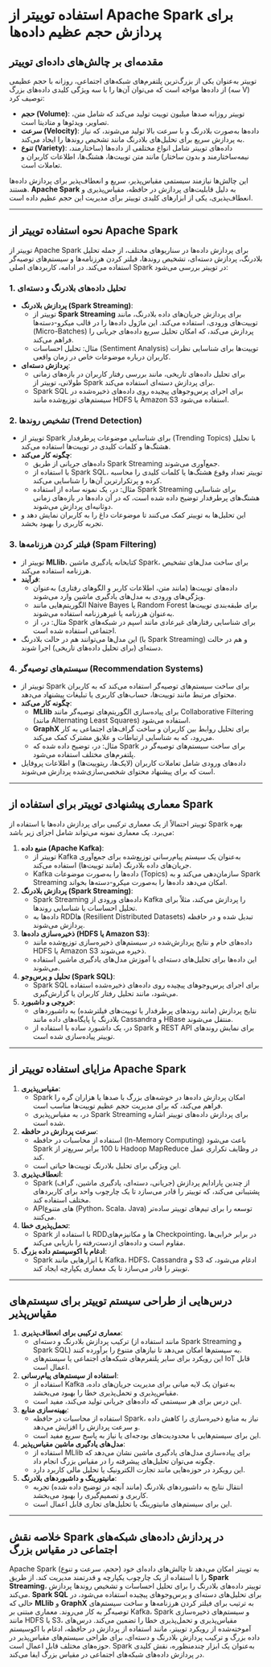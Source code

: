 # استفاده توییتر از Apache Spark برای پردازش حجم عظیم داده‌ها

## مقدمه‌ای بر چالش‌های داده‌ای توییتر

توییتر به‌عنوان یکی از بزرگ‌ترین پلتفرم‌های شبکه‌های اجتماعی، روزانه با حجم عظیمی از داده‌ها مواجه است که می‌توان آن‌ها را با سه ویژگی کلیدی داده‌های بزرگ (سه V) توصیف کرد:
- **حجم (Volume)**: توییتر روزانه صدها میلیون توییت تولید می‌کند که شامل متن، تصاویر، ویدئوها و متادیتا است.
- **سرعت (Velocity)**: داده‌ها به‌صورت بلادرنگ و با سرعت بالا تولید می‌شوند، که نیاز به پردازش سریع برای تحلیل‌های بلادرنگ مانند تشخیص روندها را ایجاد می‌کند.
- **تنوع (Variety)**: داده‌های توییتر شامل انواع مختلفی از داده‌ها (ساختارمند، نیمه‌ساختارمند و بدون ساختار) مانند متن توییت‌ها، هشتگ‌ها، اطلاعات کاربران و تعاملات است.

این چالش‌ها نیازمند سیستمی مقیاس‌پذیر، سریع و انعطاف‌پذیر برای پردازش داده‌ها هستند. **Apache Spark** به دلیل قابلیت‌های پردازش در حافظه، مقیاس‌پذیری و انعطاف‌پذیری، یکی از ابزارهای کلیدی توییتر برای مدیریت این حجم عظیم داده است.

---

## نحوه استفاده توییتر از Apache Spark

توییتر از Apache Spark برای پردازش داده‌ها در سناریوهای مختلف، از جمله تحلیل بلادرنگ، پردازش دسته‌ای، تشخیص روندها، فیلتر کردن هرزنامه‌ها و سیستم‌های توصیه‌گر استفاده می‌کند. در ادامه، کاربردهای اصلی Spark در توییتر بررسی می‌شود:

### 1. تحلیل داده‌های بلادرنگ و دسته‌ای
- **پردازش بلادرنگ (Spark Streaming)**:
  - توییتر از **Spark Streaming** برای پردازش جریان‌های داده بلادرنگ، مانند توییت‌های ورودی، استفاده می‌کند. این ماژول داده‌ها را در قالب میکرو-دسته‌ها (Micro-Batches) پردازش می‌کند، که امکان تحلیل سریع داده‌های جریانی را فراهم می‌کند.
  - مثال: تحلیل احساسات (Sentiment Analysis) توییت‌ها برای شناسایی نظرات کاربران درباره موضوعات خاص در زمان واقعی.
- **پردازش دسته‌ای**:
  - برای تحلیل داده‌های تاریخی، مانند بررسی رفتار کاربران در بازه‌های زمانی طولانی، توییتر از Spark برای پردازش دسته‌ای استفاده می‌کند.
  - Spark SQL برای اجرای پرس‌وجوهای پیچیده روی داده‌های ذخیره‌شده در سیستم‌های توزیع‌شده مانند HDFS یا Amazon S3 استفاده می‌شود.

### 2. تشخیص روندها (Trend Detection)
- توییتر از Spark برای شناسایی موضوعات پرطرفدار (Trending Topics) با تحلیل هشتگ‌ها و کلمات کلیدی در توییت‌ها استفاده می‌کند.
- **چگونه کار می‌کند**:
  - داده‌های جریانی از طریق Spark Streaming جمع‌آوری می‌شوند.
  - با استفاده از Spark SQL، توییتر تعداد وقوع هشتگ‌ها یا کلمات کلیدی را محاسبه کرده و پرتکرارترین آن‌ها را شناسایی می‌کند.
  - مثال: در، یک نمونه ساده از استفاده Spark Streaming برای شناسایی هشتگ‌های پرطرفدار توضیح داده شده است، که در آن داده‌ها در بازه‌های زمانی دوثانیه‌ای پردازش می‌شوند.[](https://www.toptal.com/apache/apache-spark-streaming-twitter)
- این تحلیل‌ها به توییتر کمک می‌کنند تا موضوعات داغ را به کاربران نمایش دهد و تجربه کاربری را بهبود بخشد.

### 3. فیلتر کردن هرزنامه‌ها (Spam Filtering)
- توییتر از **MLlib**، کتابخانه یادگیری ماشین Spark، برای ساخت مدل‌های تشخیص هرزنامه استفاده می‌کند.
- **فرآیند**:
  - داده‌های توییت‌ها (مانند متن، اطلاعات کاربر و الگوهای رفتاری) به‌عنوان ویژگی‌های ورودی به مدل‌های یادگیری ماشین وارد می‌شوند.
  - الگوریتم‌هایی مانند Naive Bayes یا Random Forest برای طبقه‌بندی توییت‌ها به‌عنوان هرزنامه یا غیرهرزنامه استفاده می‌شوند.
  - مثال: در، از Spark برای شناسایی رفتارهای غیرعادی مانند اسپم در شبکه‌های اجتماعی استفاده شده است.[](https://www.researchgate.net/publication/337976728_An_adaptive_clustering_and_classification_algorithm_for_Twitter_data_streaming_in_Apache_Spark)
- این مدل‌ها می‌توانند هم در حالت بلادرنگ (با Spark Streaming) و هم در حالت دسته‌ای (برای تحلیل داده‌های تاریخی) اجرا شوند.

### 4. سیستم‌های توصیه‌گر (Recommendation Systems)
- توییتر از Spark برای ساخت سیستم‌های توصیه‌گر استفاده می‌کند که به کاربران محتوای مرتبط مانند توییت‌ها، حساب‌های کاربری یا تبلیغات پیشنهاد می‌دهد.
- **چگونه کار می‌کند**:
  - **MLlib** برای پیاده‌سازی الگوریتم‌های توصیه‌گر مانند Collaborative Filtering (مانند Alternating Least Squares) استفاده می‌شود.
  - **GraphX** برای تحلیل روابط بین کاربران و ساخت گراف‌های اجتماعی به کار می‌رود، که به شناسایی ارتباطات و علایق مشترک کمک می‌کند.
  - مثال: در، توضیح داده شده که Spark برای ساخت سیستم‌های توصیه‌گر در پلتفرم‌های مختلف استفاده می‌شود.[](https://spark.apache.org/powered-by.html)
- داده‌های ورودی شامل تعاملات کاربران (لایک‌ها، ریتوییت‌ها) و اطلاعات پروفایل است که برای پیشنهاد محتوای شخصی‌سازی‌شده پردازش می‌شوند.

---

## معماری پیشنهادی توییتر برای استفاده از Spark

توییتر احتمالاً از یک معماری ترکیبی برای پردازش داده‌ها با استفاده از Spark بهره می‌برد. یک معماری نمونه می‌تواند شامل اجزای زیر باشد:
1. **منبع داده (Apache Kafka)**:
   - توییتر از Kafka به‌عنوان یک سیستم پیام‌رسانی توزیع‌شده برای جمع‌آوری جریان‌های داده بلادرنگ (مانند توییت‌ها) استفاده می‌کند.
   - Kafka داده‌ها را به‌صورت موضوعات (Topics) سازمان‌دهی می‌کند و به Spark Streaming امکان می‌دهد داده‌ها را به‌صورت میکرو-دسته‌ها بخواند.
2. **پردازش بلادرنگ (Spark Streaming)**:
   - Spark Streaming داده‌های ورودی از Kafka را پردازش می‌کند، مثلاً برای تحلیل احساسات یا شناسایی روندها.
   - داده‌ها به RDD‌ها (Resilient Distributed Datasets) تبدیل شده و در حافظه پردازش می‌شوند.
3. **ذخیره‌سازی داده‌ها (HDFS یا Amazon S3)**:
   - داده‌های خام و نتایج پردازش‌شده در سیستم‌های ذخیره‌سازی توزیع‌شده مانند HDFS یا Amazon S3 ذخیره می‌شوند.
   - این داده‌ها برای تحلیل‌های دسته‌ای یا آموزش مدل‌های یادگیری ماشین استفاده می‌شوند.
4. **تحلیل و پرس‌وجو (Spark SQL)**:
   - Spark SQL برای اجرای پرس‌وجوهای پیچیده روی داده‌های ذخیره‌شده استفاده می‌شود، مانند تحلیل رفتار کاربران یا گزارش‌گیری.
5. **خروجی و داشبورد**:
   - نتایج پردازش (مانند روندهای پرطرفدار یا توییت‌های فیلترشده) به داشبوردهای بلادرنگ یا پایگاه‌های داده مانند Cassandra و HBase منتقل می‌شوند.
   - در، یک داشبورد ساده با استفاده از Spark و REST API برای نمایش روندهای توییتر پیاده‌سازی شده است.[](https://www.toptal.com/apache/apache-spark-streaming-twitter)

---

## مزایای استفاده توییتر از Apache Spark

1. **مقیاس‌پذیری**:
   - Spark امکان پردازش داده‌ها در خوشه‌های بزرگ با صدها یا هزاران گره را فراهم می‌کند، که برای مدیریت حجم عظیم توییت‌ها مناسب است.
   - در، به مقیاس‌پذیری Spark Streaming برای پردازش داده‌های توییتر اشاره شده است.[](https://medium.com/edureka/spark-streaming-92bdcb1d94c4)
2. **سرعت پردازش در حافظه**:
   - استفاده از محاسبات در حافظه (In-Memory Computing) باعث می‌شود Spark تا 100 برابر سریع‌تر از Hadoop MapReduce در وظایف تکراری عمل کند.
   - این ویژگی برای تحلیل بلادرنگ توییت‌ها حیاتی است.
3. **انعطاف‌پذیری**:
   - Spark از چندین پارادایم پردازش (جریانی، دسته‌ای، یادگیری ماشین، گراف) پشتیبانی می‌کند، که توییتر را قادر می‌سازد تا یک چارچوب واحد برای کاربردهای مختلف استفاده کند.
   - APIهای متنوع (Python، Scala، Java) توسعه را برای تیم‌های توییتر ساده‌تر می‌کنند.
4. **تحمل‌پذیری خطا**:
   - Spark با استفاده از RDD‌ها و مکانیزم‌های Checkpointing، در برابر خرابی‌ها مقاوم است و داده‌های ازدست‌رفته را بازیابی می‌کند.
5. **ادغام با اکوسیستم داده بزرگ**:
   - Spark با ابزارهایی مانند Kafka، HDFS، Cassandra و S3 ادغام می‌شود، که توییتر را قادر می‌سازد تا یک معماری یکپارچه ایجاد کند.

---

## درس‌هایی از طراحی سیستم توییتر برای سیستم‌های مقیاس‌پذیر

1. **معماری ترکیبی برای انعطاف‌پذیری**:
   - ترکیب پردازش بلادرنگ و دسته‌ای (مانند استفاده از Spark Streaming و Spark SQL) به سیستم‌ها امکان می‌دهد تا نیازهای متنوع را برآورده کنند.
   - این رویکرد برای سایر پلتفرم‌های شبکه‌های اجتماعی یا سیستم‌های IoT قابل‌ اعمال است.
2. **استفاده از سیستم‌های پیام‌رسانی**:
   - استفاده از Kafka به‌عنوان یک لایه میانی برای مدیریت جریان‌های داده، مقیاس‌پذیری و تحمل‌پذیری خطا را بهبود می‌بخشد.
   - این درس برای هر سیستمی که داده‌های جریانی تولید می‌کند، مفید است.
3. **بهینه‌سازی منابع**:
   - استفاده از محاسبات در حافظه Spark، نیاز به منابع ذخیره‌سازی را کاهش داده و سرعت پردازش را افزایش می‌دهد.
   - این برای سیستم‌هایی با محدودیت‌های بودجه‌ای یا نیاز به پاسخ سریع مفید است.
4. **مدل‌های یادگیری ماشین مقیاس‌پذیر**:
   - استفاده از MLlib برای پیاده‌سازی مدل‌های یادگیری ماشین نشان می‌دهد که چگونه می‌توان تحلیل‌های پیشرفته را در مقیاس بزرگ انجام داد.
   - این رویکرد در حوزه‌هایی مانند تجارت الکترونیک یا تحلیل مالی کاربرد دارد.
5. **مانیتورینگ و داشبوردهای بلادرنگ**:
   - انتقال نتایج به داشبوردهای بلادرنگ (مانند آنچه در توضیح داده شده) تجربه کاربری و تصمیم‌گیری را بهبود می‌بخشد.[](https://www.toptal.com/apache/apache-spark-streaming-twitter)
   - این برای سیستم‌های مانیتورینگ یا تحلیل‌های تجاری قابل‌ اعمال است.

---

## خلاصه نقش Spark در پردازش داده‌های شبکه‌های اجتماعی در مقیاس بزرگ

Apache Spark به توییتر امکان می‌دهد تا چالش‌های داده‌ای خود (حجم، سرعت و تنوع) را با استفاده از یک چارچوب یکپارچه و قدرتمند مدیریت کند. از طریق **Spark Streaming**، توییتر داده‌های بلادرنگ را برای تحلیل احساسات و تشخیص روندها پردازش می‌کند. **Spark SQL** برای تحلیل‌های دسته‌ای و پرس‌وجوهای پیچیده استفاده می‌شود، در حالی که **MLlib** و **GraphX** به ترتیب برای فیلتر کردن هرزنامه‌ها و ساخت سیستم‌های توصیه‌گر به کار می‌روند. معماری مبتنی بر Kafka، Spark و سیستم‌های ذخیره‌سازی مانند HDFS یا S3، مقیاس‌پذیری و تحمل‌پذیری خطا را تضمین می‌کند. درس‌های آموخته‌شده از رویکرد توییتر، مانند استفاده از پردازش در حافظه، ادغام با اکوسیستم داده بزرگ و ترکیب پردازش بلادرنگ و دسته‌ای، برای طراحی سیستم‌های مقیاس‌پذیر در حوزه‌های مختلف قابل‌ اعمال است. Spark به‌عنوان یک ابزار چندمنظوره، نقش کلیدی در پردازش داده‌های شبکه‌های اجتماعی در مقیاس بزرگ ایفا می‌کند.